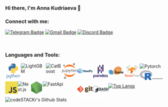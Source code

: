 ### Hi there, I'm Anna Kudriaeva 👋

### Connect with me:
[![Telegram Badge](https://img.shields.io/badge/-Telegram-blue?style=flat&logo=Telegram&logoColor=white)](https://t.me/AnnaKudriaeva) [![Gmail Badge](https://img.shields.io/badge/-Gmail-red?style=flat&logo=Gmail&logoColor=white)](mailto:anna.kudriaeva@gmail.com)
[![Discord Badge](https://img.shields.io/badge/-Discord-purple?style=flat&logo=Discord&logoColor=white)](mailto:annemona)

<br />

### Languages and Tools:
<img align="left" alt="Python" width="50px" height="50" src="https://github.com/devicons/devicon/blob/master/icons/python/python-original-wordmark.svg" />
<img align="left" alt="LightGBM" width="80px" height="40" src="https://lightgbm.readthedocs.io/en/v3.3.2/_images/LightGBM_logo_black_text.svg" />
<img align="left" alt="CatBoost" width="50px" height="50" src="https://upload.wikimedia.org/wikipedia/commons/c/cc/CatBoostLogo.png" />
<img align="left" alt="Jupiter" width="50px" height="50" src="https://github.com/devicons/devicon/blob/master/icons/jupyter/jupyter-original-wordmark.svg" />
<img align="left" alt="Numpy" width="50px" height="50" src="https://github.com/devicons/devicon/blob/master/icons/numpy/numpy-original-wordmark.svg" />
<img align="left" alt="Pandas" width="50px" height="50" src="https://github.com/devicons/devicon/blob/master/icons/pandas/pandas-original-wordmark.svg" />
<img align="left" alt="Scikit-learn" width="50px" height="50" src="https://raw.githubusercontent.com/github/explore/80688e429a7d4ef2fca1e82350fe8e3517d3494d/topics/scikit-learn/scikit-learn.png" />
<img align="left" alt="TensorFlow" width="50px" height="50" src="https://raw.githubusercontent.com/github/explore/80688e429a7d4ef2fca1e82350fe8e3517d3494d/topics/tensorflow/tensorflow.png" />
<img align="center" alt="Pytorch" width="70px" height="40" src="https://miro.medium.com/v2/resize:fit:1382/format:webp/1*VSQ0XEywxSgZBwW05GsZtw.png" />
<img align="left" alt="R" width="40px" height="40" src="https://raw.githubusercontent.com/github/explore/80688e429a7d4ef2fca1e82350fe8e3517d3494d/topics/r/r.png" />
<img align="left" alt="JavaScript" width="40px" height="40" src="https://raw.githubusercontent.com/github/explore/80688e429a7d4ef2fca1e82350fe8e3517d3494d/topics/javascript/javascript.png" />
<img align="left" alt="Next.js" width="40px" height="40" src="https://assets.vercel.com/image/upload/v1662130559/nextjs/Icon_dark_background.png" />
<img align="left" alt="Node.js" width="40px" height="40" src="https://raw.githubusercontent.com/github/explore/80688e429a7d4ef2fca1e82350fe8e3517d3494d/topics/nodejs/nodejs.png" />
<img align="left" alt="FastApi" width="110px" height="40" src="https://fastapi.tiangolo.com/img/logo-margin/logo-teal.png" />
<img align="left" alt="Git" width="50px" height="50" src="https://raw.githubusercontent.com/github/explore/80688e429a7d4ef2fca1e82350fe8e3517d3494d/topics/git/git.png" />
<img align="left" alt="Bash" width="50px" height="50" src="https://raw.githubusercontent.com/github/explore/80688e429a7d4ef2fca1e82350fe8e3517d3494d/topics/bash/bash.png" />

<br />
<br />

---

<img align="left" alt="codeSTACKr's Github Stats" src="https://github-readme-stats.vercel.app/api?username=AnnaKudriaeva&show_icons=true&hide_border=true" />

[![Top Langs](https://github-readme-stats.vercel.app/api/top-langs/?username=AnnaKudriaeva&hide=jupyter,css,scss,html,c,makefile,dockerfile,shell,cmake)](https://github.com/anuraghazra/github-readme-stats)
